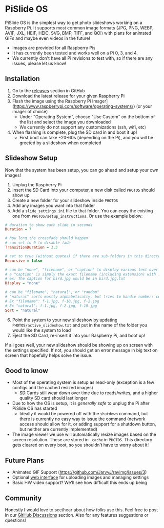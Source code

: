 # PiSlide OS
PiSlide OS is the simplest way to get photo slideshows working on a Raspberry Pi. It supports most common image formats (JPG, PNG, WEBP, AVIF, JXL, HEIF, HEIC, SVG, BMP, TIFF, and QOI) with plans for animated GIFs and maybe even videos in the future! 

- Images are provided for all Raspberry Pis
- It has currently been tested and works well on a Pi 0, 3, and 4.
- We currently don't have all Pi revisions to test with, so if there are any issues, please let us know!

## Installation
1. Go to the [releases](https://github.com/JarvyJ/pislide-os/releases) section in GitHub
2. Download the latest release for your given Raspberry Pi
3. Flash the image using the Raspberry Pi Imager](https://www.raspberrypi.com/software/operating-systems/) (or your imager of choice)
    - Under "Operating System", choose "Use Custom" on the bottom of the list and select the image you downloaded
    - We currently do not support any customizations (ssh, wifi, etc)
4. When flashing is complete, plug the SD card in and boot it up!
    - First boot can take ~20-60s (depending on the Pi), and you will be greeted by a slideshow when completed

## Slideshow Setup
Now that the system has been setup, you can go ahead and setup your own images!
1. Unplug the Raspberry Pi
2. Insert the SD Card into your computer, a new disk called `PHOTOS` should show up
3. Create a new folder for your slideshow inside `PHOTOS`
4. Add any images you want into that folder
5. Add a `slide_settings.ini` file to that folder. You can copy the existing one from `PHOTOS/setup_instructions`. Or use the example below:
```ini
# duration to show each slide in seconds
Duration = 7

# how long the crossfade should happen
# can set to 0 to disable fade
TransitionDuration = 3.3

# set to true (without quotes) if there are sub-folders in this directory that have images to display
Recursive = false

# can be "none", "filename", or "caption" to display various text over the images
# a "caption" is simply the exact filename (including extension) with .txt on the end
# ex: The caption for bird.jpg would be in bird.jpg.txt
Display = "none"

# can be "filename", "natural", or "random"
# "natural" sorts mostly alphabetically, but tries to handle numbers correctly.
# Ex "filename": f-1.jpg, f-10.jpg, f-2.jpg
# Ex "natural": f-1.jpg, f-2.jpg, f-10.jpg
Sort = "natural"
```
6. Point the system to your new slideshow by updating `PHOTOS/active_slideshow.txt` and put in the name of the folder you would like the system to load
7. Eject the SD Card, re-insert it into your Raspberry Pi, and boot up!

If all goes well, your new slideshow should be showing up on screen with the settings specified. If not, you should get an error message in big text on screen that hopefully helps solve the issue.

## Good to know
- Most of the operating system is setup as read-only (exception is a few configs and the cached resized images)
  - SD Cards still wear down over time due to reads/writes, and a higher quality SD card should last longer
- Due to how the OS is setup, it is _generally safe_ to unplug the Pi after PiSlide OS has started
  - Ideally it would be powered off with the `shutdown` command, but there is currently no easy way to issue the command (network access should allow for it, or adding support for a shutdown button, but neither are currently implemented)
- The image viewer we use will automatically resize images based on the screen resolution. These are stored in `_cache` in `PHOTOS`. This directory gets cleared on every boot, so you shouldn't have to worry about it!

## Future Plans
- Animated GIF Support (https://github.com/JarvyJ/rayimg/issues/3)
- Optional [web interface](https://github.com/JarvyJ/pislide-api) for uploading images and managing settings
- Basic HW video support? We'll see how difficult this ends up being

## Community
Honestly I would love to see/hear about how folks use this. Feel free to post in our [GitHub Discussions](https://github.com/JarvyJ/pislide-os/discussions) section. Also for any features suggestions or questions!
